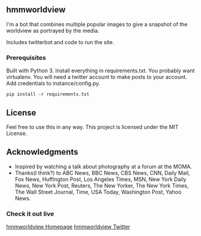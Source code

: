 ## hmmworldview

I'm a bot that combines multiple popular images to give a snapshot of the worldview as portrayed by the media.

Includes twitterbot and code to run the site.

### Prerequisites

Built with Python 3. Install everything in requirements.txt. You probably want virtualenv. You will need a twitter account to make posts to your account. Add credentials to instance/config.py.

```
pip install -r requirements.txt
```

## License

Feel free to use this in any way. This project is licensed under the MIT License.

## Acknowledgments

* Inspired by watching a talk about photography at a forum at the MOMA.
* Thanks(I think?) to ABC News, BBC News, CBS News, CNN, Daily Mail, Fox News, Huffington Post, Los Angeles Times, MSN, New York Daily News, New York Post, Reuters, The New Yorker, The New York Times, The Wall Street Journal, Time, USA Today, Washington Post, Yahoo News.

### Check it out live
[hmmworldview Homepage](http://www.hmmworldview.com/ "hmmworldview Homepage")
[hmmworldview Twitter](https://twitter.com/hmmworldview "hmmworldview Twitter")
